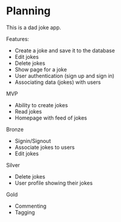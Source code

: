 # Planning

This is a dad joke app.

Features:
- Create a joke and save it to the database
- Edit jokes
- Delete jokes
- Show page for a joke
- User authentication (sign up and sign in)
- Associating data (jokes) with users

MVP
- Ability to create jokes
- Read jokes
- Homepage with feed of jokes

Bronze
- Signin/Signout
- Associate jokes to users
- Edit jokes

Silver
- Delete jokes
- User profile showing their jokes

Gold
- Commenting
- Tagging